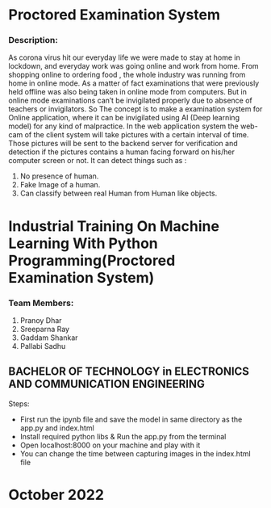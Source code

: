 # Proctored Examination System

### Description: 
As corona virus hit our everyday life we were made to stay at home in lockdown, and everyday work was going online and work from home. From shopping online to ordering food , the whole industry was running from home in online mode. As a matter of fact examinations that were previously held offline was also being taken in online mode from computers. But in online mode examinations can’t be invigilated properly due to absence of teachers or invigilators.
So The concept is to make a examination system for Online application, where it can be invigilated using AI (Deep learning model) for any kind of malpractice. In the web application system the web-cam of the client system will take pictures with a certain interval of time. Those pictures will be sent to the backend server for verification and detection if the pictures contains a human facing forward on his/her computer screen or not.
It can detect things such as :
1. No presence of human.
2. Fake Image of a human.
3. Can classify between real Human from Human like objects.

# Industrial Training On Machine Learning With Python Programming(Proctored Examination System)

### Team Members:
1. Pranoy Dhar
2. Sreeparna Ray
3. Gaddam Shankar
4. Pallabi Sadhu

## BACHELOR OF TECHNOLOGY in ELECTRONICS AND COMMUNICATION ENGINEERING

Steps: 
- First run the ipynb file and save the model in same directory as the app.py and index.html
- Install required python libs & Run the app.py from the terminal
- Open localhost:8000 on your machine and play with it
- You can change the time between capturing images in the index.html file

# October 2022

